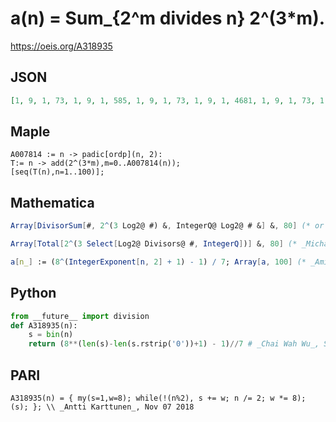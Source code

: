 # a\(n\) \= Sum\_\{2^m divides n\} 2^\(3\*m\)\.
https://oeis.org/A318935
## JSON
```JSON
[1, 9, 1, 73, 1, 9, 1, 585, 1, 9, 1, 73, 1, 9, 1, 4681, 1, 9, 1, 73, 1, 9, 1, 585, 1, 9, 1, 73, 1, 9, 1, 37449, 1, 9, 1, 73, 1, 9, 1, 585, 1, 9, 1, 73, 1, 9, 1, 4681, 1, 9, 1, 73, 1, 9, 1, 585, 1, 9, 1, 73, 1, 9, 1, 299593, 1, 9, 1, 73, 1, 9, 1, 585, 1, 9, 1, 73, 1, 9, 1, 4681]
```
## Maple
```Maple
A007814 := n -> padic[ordp](n, 2):
T:= n -> add(2^(3*m),m=0..A007814(n));
[seq(T(n),n=1..100)];
```
## Mathematica
```Mathematica
Array[DivisorSum[#, 2^(3 Log2@ #) &, IntegerQ@ Log2@ # &] &, 80] (* or *)
```
```Mathematica
Array[Total[2^(3 Select[Log2@ Divisors@ #, IntegerQ])] &, 80] (* _Michael De Vlieger_, Nov 07 2018 *)
```
```Mathematica
a[n_] := (8^(IntegerExponent[n, 2] + 1) - 1) / 7; Array[a, 100] (* _Amiram Eldar_, Oct 23 2023 *)
```
## Python
```Python
from __future__ import division
def A318935(n):
    s = bin(n)
    return (8**(len(s)-len(s.rstrip('0'))+1) - 1)//7 # _Chai Wah Wu_, Sep 14 2018
```
## PARI
```PARI
A318935(n) = { my(s=1,w=8); while(!(n%2), s += w; n /= 2; w *= 8); (s); }; \\ _Antti Karttunen_, Nov 07 2018
```
